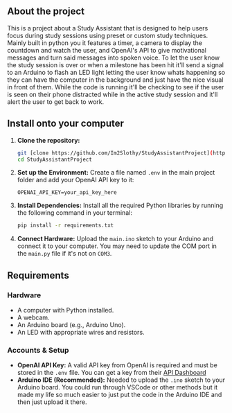 ## About the project
This is a project about a Study Assistant that is designed to help users focus during study sessions using preset or custom study techniques. Mainly built in python you it features a timer, a camera to display the countdown and watch the user, and OpenAI's API to give motivational messages and turn said messages into spoken voice. To let the user know the study session is over or when a milestone has been hit it'll send a signal to an Arduino to flash an LED light letting the user know whats happening so they can have the computer in the background and just have the nice visual in front of them. While the code is running it'll be checking to see if the user is seen on their phone distracted while in the active study session and it'll alert the user to get back to work. 

## Install onto your computer

1.  **Clone the repository:**
    ```bash
    git [clone https://github.com/Im2Slothy/StudyAssistantProject](https://github.com/Im2Slothy/StudyAssistantProject.git)
    cd StudyAssistantProject
    ```

2.  **Set up the Environment:**
    Create a file named `.env` in the main project folder and add your OpenAI API key to it:
    ```
    OPENAI_API_KEY=your_api_key_here
    ```

3.  **Install Dependencies:**
    Install all the required Python libraries by running the following command in your terminal:
    ```bash
    pip install -r requirements.txt
    ```

4.  **Connect Hardware:**
    Upload the `main.ino` sketch to your Arduino and connect it to your computer. You may need to update the COM port in the `main.py` file if it's not on `COM3`.

## Requirements 

### Hardware
* A computer with Python installed.
* A webcam.
* An Arduino board (e.g., Arduino Uno).
* An LED with appropriate wires and resistors.

### Accounts & Setup
* **OpenAI API Key:** A valid API key from OpenAI is required and must be stored in the `.env` file. You can get a key from their [API Dashboard](https://platform.openai.com/api-keys)
* **Arduino IDE (Recommended):** Needed to upload the `.ino` sketch to your Arduino board. You could run through VSCode or other methods but it made my life so much easier to just put the code in the Arduino IDE and then just upload it there. 
